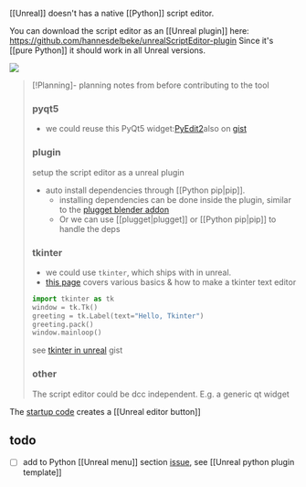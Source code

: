 [[Unreal]] doesn't has a native [[Python]] script editor.

You can download the script editor as an [[Unreal plugin]] here: https://github.com/hannesdelbeke/unrealScriptEditor-plugin
Since it's [[pure Python]] it should work in all Unreal versions.

![](https://i.imgur.com/KscixlU.png)

> [!Planning]-
> planning notes from before contributing to the tool 
> ### pyqt5
> - we could reuse this PyQt5 widget:[PyEdit2](https://github.com/Axel-Erfurt/PyEdit2)also on [gist](https://gist.github.com/Axel-Erfurt/8c84b5e70a1faf894879cd2ab99118c2)
> 
> ### plugin
> setup the script editor as a unreal plugin
> - auto install dependencies through [[Python pip|pip]]. 
> 	- installing dependencies can be done inside the plugin, similar to the [plugget blender addon](https://github.com/plugget/plugget-blender-addon)
> 	- Or we can use [[plugget|plugget]] or [[Python pip|pip]] to handle the deps
> 
> ### tkinter
> - we could use `tkinter`, which ships with in unreal.
> - [this page](https://realpython.com/python-gui-tkinter/) covers various basics & how to make a tkinter text editor
> ```python
> import tkinter as tk
> window = tk.Tk()
> greeting = tk.Label(text="Hello, Tkinter")
> greeting.pack()
> window.mainloop()
> ```
> see [tkinter in unreal](https://gist.github.com/hannesdelbeke/de3d8d87521ba635b6abd78112ef96bc) gist
> 
> ### other
> The script editor could be dcc independent. E.g. a generic qt widget

The [startup code](https://github.com/leixingyu/unrealScriptEditor/blob/master/unreal_script_editor/startup.py) creates a [[Unreal editor button]]

## todo
- [ ] add to Python [[Unreal menu]] section [issue](https://github.com/hannesdelbeke/unreal-plugin-python-script-editor/issues/2), see [[Unreal python plugin template]]
